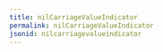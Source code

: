 ```yaml
---
title: nilCarriageValueIndicator
permalink: nilCarriageValueIndicator
jsonid: nilcarriagevalueindicator
---
```

